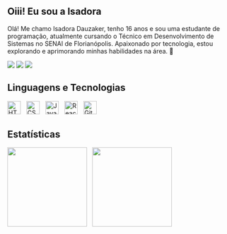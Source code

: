## Oiii! Eu sou a Isadora
Olá! Me chamo Isadora Dauzaker, tenho 16 anos e sou uma estudante de programação, atualmente cursando o Técnico em Desenvolvimento de Sistemas no SENAI de Florianópolis. Apaixonado por tecnologia, estou explorando e aprimorando minhas habilidades na área. 🚀
<div>
  <a href="https://instagram.com/isavdauzaker" target="_blank"><img src="https://img.shields.io/badge/-Instagram-%23E4405F?style=for-the-badge&logo=instagram&logoColor=white" target="_blank"></a>
  <a href="" target="_blank"><img src="https://img.shields.io/badge/-LinkedIn-%230077B5?style=for-the-badge&logo=linkedin&logoColor=white" target="_blank"></a> 
   <a href = "mailto:isadoravictor7@gmail.com"><img src="https://img.shields.io/badge/-Gmail-%23333?style=for-the-badge&logo=gmail&logoColor=white" target="_blank"></a>
</div>

## Linguagens e Tecnologias
<img 
    align="left" 
    alt="HTML"
    title="HTML" 
    width="30px" 
    style="padding-right: 10px;" 
    src="https://cdn.jsdelivr.net/gh/devicons/devicon@latest/icons/html5/html5-original.svg" 
/>
<img 
    align="left" 
    alt="CSS" 
    title="CSS"
    width="30px" 
    style="padding-right: 10px;" 
    src="https://cdn.jsdelivr.net/gh/devicons/devicon@latest/icons/css3/css3-original.svg" 
/>
<img 
    align="left" 
    alt="JavaScript" 
    title="JavaScript"
    width="30px" 
    style="padding-right: 10px;" 
    src="https://cdn.jsdelivr.net/gh/devicons/devicon@latest/icons/javascript/javascript-original.svg" 
/>
<img 
    align="left" 
    alt="React"
    title="React" 
    width="30px" 
    style="padding-right: 10px;" 
    src="https://cdn.jsdelivr.net/gh/devicons/devicon@latest/icons/react/react-original.svg" 
/>
<img 
    align="left" 
    alt="Git" 
    title="Git"
    width="30px" 
    style="padding-right: 10px;" 
    src="https://cdn.jsdelivr.net/gh/devicons/devicon@latest/icons/git/git-original.svg" 
/>
<br/>
<br/>

## Estatísticas
<p>
    <img height="180em" src="https://github-readme-stats.vercel.app/api?username=isadauzaker&include_all_commits=true&show_icons=true&disable_animations=false&theme=tokyonight&locale=en&hide_border=false" align = "center"/>&nbsp;&nbsp;
    <img height="180em" src="https://github-readme-stats.vercel.app/api/top-langs?username=isadauzaker&show_icons=true&locale=en&layout=compact&hide_title=false&card_width=400&langs_count=8&theme=tokyonight&hide_border=false" align = "center"/>
</p>
